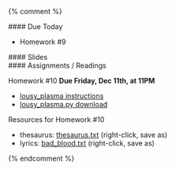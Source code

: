 {% comment %}  
<article class="due" markdown="block">
#### Due Today

* Homework #9

</article>

<article class="slides" markdown="block">
#### Slides


</article>

<article class="assignments" markdown="block">
#### Assignments / Readings		

Homework #10 __Due Friday, Dec 11th, at 11PM__ 

* [lousy_plasma instructions](homework/hw10/lousy-plasma.html)
* [lousy_plasma.py download](homework/hw10/lousy_plasma.py)

Resources for Homework #10

* thesaurus: [thesaurus.txt](homework/hw10/thesaurus.txt) (right-click, save as)
* lyrics: [bad_blood.txt](homework/hw10/bad_blood.txt) (right-click, save as)

</article>
{% endcomment %}
